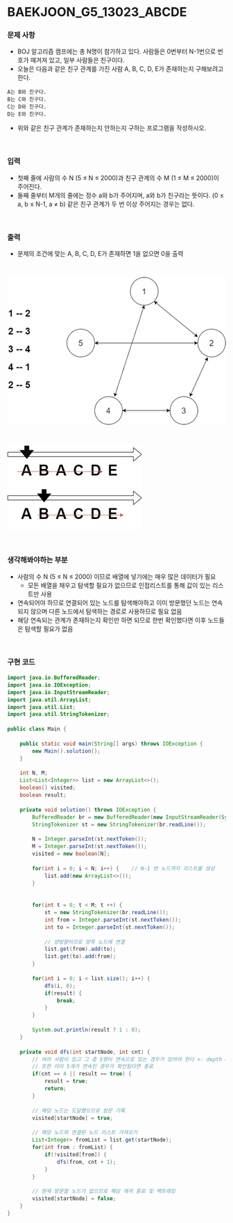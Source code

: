 # BAEKJOON_G5_13023_ABCDE

### 문제 사항

- BOJ 알고리즘 캠프에는 총 N명이 참가하고 있다. 사람들은 0번부터 N-1번으로 번호가 매겨져 있고, 일부 사람들은 친구이다.
- 오늘은 다음과 같은 친구 관계를 가진 사람 A, B, C, D, E가 존재하는지 구해보려고 한다.

```
A는 B와 친구다.
B는 C와 친구다.
C는 D와 친구다.
D는 E와 친구다.
```
- 위와 같은 친구 관계가 존재하는지 안하는지 구하는 프로그램을 작성하시오.

<br>

### 입력
- 첫째 줄에 사람의 수 N (5 ≤ N ≤ 2000)과 친구 관계의 수 M (1 ≤ M ≤ 2000)이 주어진다.
- 둘째 줄부터 M개의 줄에는 정수 a와 b가 주어지며, a와 b가 친구라는 뜻이다. (0 ≤ a, b ≤ N-1, a ≠ b) 같은 친구 관계가 두 번 이상 주어지는 경우는 없다.

<br>

### 출력
- 문제의 조건에 맞는 A, B, C, D, E가 존재하면 1을 없으면 0을 출력

<br>

![ABCDE](./img/ABCDE.png)

<br>

![ABCDE2](./img/ABCDE2.png)

<br>

### 생각해봐야하는 부분
- 사람의 수 N (5 ≤ N ≤ 2000) 이므로 배열에 넣기에는 매우 많은 데이터가 필요
    - 모든 배열을 채우고 탐색할 필요가 없으므로 인접리스트를 통해 값이 있는 리스트만 사용
- 연속되어야 하므로 연결되어 있는 노드를 탐색해야하고 이미 방문했던 노드는 연속되지 않으며 다른 노드에서 탐색하는 경로로 사용하므로 필요 없음
- 해당 연속되는 관계가 존재하는지 확인만 하면 되므로 한번 확인했다면 이후 노드들은 탐색할 필요가 없음

<br>

### 구현 코드

```java
import java.io.BufferedReader;
import java.io.IOException;
import java.io.InputStreamReader;
import java.util.ArrayList;
import java.util.List;
import java.util.StringTokenizer;

public class Main {
	
	public static void main(String[] args) throws IOException {
		new Main().solution();
	}
	
	int N, M;
	List<List<Integer>> list = new ArrayList<>();
	boolean[] visited;
	boolean result;
	
	private void solution() throws IOException {
		BufferedReader br = new BufferedReader(new InputStreamReader(System.in));
		StringTokenizer st = new StringTokenizer(br.readLine());
		
		N = Integer.parseInt(st.nextToken());
		M = Integer.parseInt(st.nextToken());
		visited = new boolean[N];
		
		for(int i = 0; i < N; i++) {    // N-1 번 노드까지 리스트를 생성
			list.add(new ArrayList<>());
		}
		
		
		for(int t = 0; t < M; t ++) {
			st = new StringTokenizer(br.readLine());
			int from = Integer.parseInt(st.nextToken());
			int to = Integer.parseInt(st.nextToken());
			
            // 양방향이므로 양쪽 노드에 연결
			list.get(from).add(to);
			list.get(to).add(from);
		}
		
		for(int i = 0; i < list.size(); i++) {
			dfs(i, 0);
			if(result) {
				break;
			}
		}
		
		System.out.println(result ? 1 : 0);
	}

	private void dfs(int startNode, int cnt) {
        // 여러 사람이 있고 그 중 5명이 연속으로 있는 경우가 있어야 한다 <- depth 4
        // 또한 이미 5개가 연속인 경우가 확인됬다면 종료
		if(cnt == 4 || result == true) {
			result = true;
			return;
		}
		
        // 해당 노드는 도달했으므로 방문 기록
		visited[startNode] = true;

        // 해당 노드와 연결된 노드 리스트 가져오기
		List<Integer> fromList = list.get(startNode);
		for(int from : fromList) {
			if(!visited[from]) {
				dfs(from, cnt + 1);
			}
		}

        // 현재 방문할 노드가 없으므로 해당 재귀 종료 및 백트래킹
		visited[startNode] = false;
	}
}

```